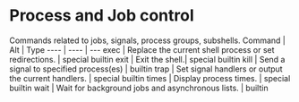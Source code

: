# Process and Job control

Commands related to jobs, signals, process groups, subshells. 
Command | 	Alt |	Type
---- | ---- | ---
exec |	Replace the current shell process or set redirections. 	|	special builtin
exit |	Exit the shell.|	special builtin
kill |	Send a signal to specified process(es) 	| 	builtin
trap |	Set signal handlers or output the current handlers. |	special builtin
times |	Display process times. | 	special builtin
wait |	Wait for background jobs and asynchronous lists. 	| builtin 
